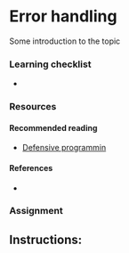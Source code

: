 # Error handling

Some introduction to the topic

### Learning checklist
- 

### Resources

#### Recommended reading
- [Defensive programmin](https://medium.com/web-engineering-vox/the-art-of-defensive-programming-6789a9743ed4)

#### References
- 

### Assignment

Instructions:
- 
